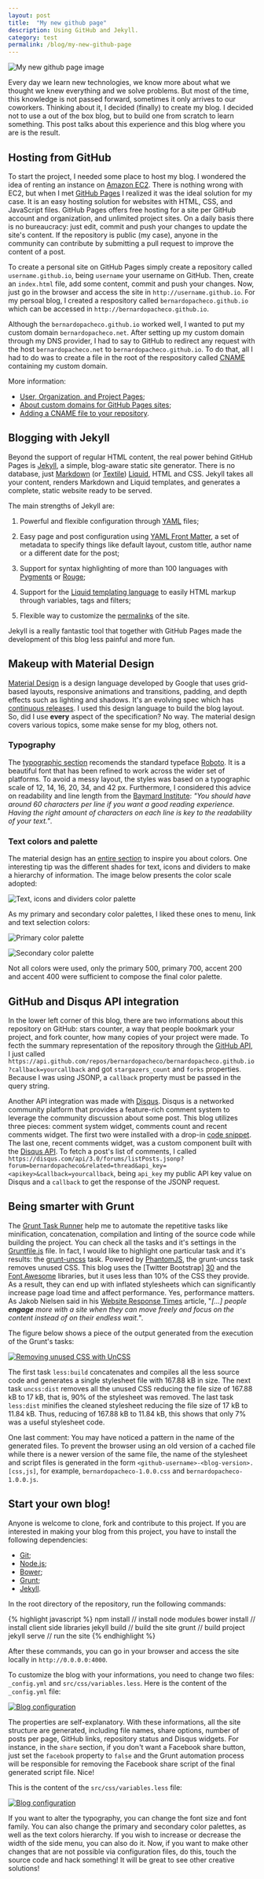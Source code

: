 ```yaml
---
layout: post
title:  "My new github page"
description: Using GitHub and Jekyll.
category: test
permalink: /blog/my-new-github-page
---
```

![My new github page image](/assets/images/posts/2015-01-03-how-i-made-my-blog-with-github-jekyll-and-material-design/github_jekyll_materialdesign.jpg)

Every day we learn new technologies, we know more about what we thought we knew
everything and we solve problems. But most of the time, this knowledge is not
passed forward, sometimes it only arrives to our coworkers. Thinking about it,
I decided (finally) to create my blog. I decided not to use a out of the box blog, but to
build one from scratch to learn something. This post talks about this experience
and this blog where you are is the result.

<!--excerpt_separator-->

## Hosting from GitHub

To start the project, I needed some place to host my blog. I wondered the idea of renting an instance on [Amazon EC2][1]. There is nothing wrong with EC2, but when I met [GitHub Pages][2] I realized it was the ideal solution for my case. It is an easy hosting solution for websites with HTML, CSS, and JavaScript files. GitHub Pages offers free hosting for a site per GitHub account and organization, and unlimited project sites. On a daily basis there is no bureaucracy: just edit, commit and push your changes to update the site's content. If the repository is public (my case), anyone in the community can contribute by submitting a pull request to improve the content of a post.

To create a personal site on GitHub Pages simply create a repository called `username.github.io`, being `username` your username on GitHub. Then, create an `index.html` file, add some content, commit and push your changes. Now, just go in the browser and access the site in `http://username.github.io`. For my persoal blog, I created a respository called `bernardopacheco.github.io` which can be accessed in `http://bernardopacheco.github.io`.

Although the `bernardopacheco.github.io` worked well, I wanted to put my custom domain `bernardopacheco.net`. After setting up my custom domain through my DNS provider, I had to say to GitHub to redirect any request with the host `bernardopacheco.net` to `bernardopacheco.github.io`. To do that, all I had to do was to create a file in the root of the respository called [CNAME][4] containing my custom domain.

More information:

- [User, Organization, and Project Pages][3];
- [About custom domains for GitHub Pages sites][6];
- [Adding a CNAME file to your repository][5].

## Blogging with Jekyll

Beyond the support of regular HTML content, the real power behind GitHub Pages is [Jekyll][7], a simple, blog-aware static site generator. There is no database, just [Markdown][8] (or [Textile][9]) [Liquid][10], HTML and CSS. Jekyll takes all your content, renders Markdown and Liquid templates, and generates a complete, static website ready to be served.

The main strengths of Jekyll are:

1. Powerful and flexible configuration through [YAML][13] files;

2. Easy page and post configuration using [YAML Front Matter][14], a set of metadata to specify things like default layout, custom title, author name or a  different date for the post;

3. Support for syntax highlighting of more than 100 languages with [Pygments][11] or [Rouge][12];

4. Support for the [Liquid templating language][10] to easily HTML markup through variables, tags and filters;

5. Flexible way to customize the [permalinks][15] of the site.

Jekyll is a really fantastic tool that together with GitHub Pages made the development of this blog less painful and more fun.

## Makeup with Material Design

[Material Design][16] is a design language developed by Google that uses grid-based layouts, responsive animations and transitions, padding, and depth effects such as lighting and shadows. It's an evolving spec which has [continuous releases][17]. I used this design language to build the blog layout. So, did I use **every** aspect of the specification? No way. The material design covers various topics, some make sense for my blog, others not.

### Typography

The [typographic section][20] recomends the standard typeface [Roboto][18]. It is a beautiful font that has been refined to work across the wider set of platforms. To avoid a messy layout, the styles was based on a typographic scale of 12, 14, 16, 20, 34, and 42 px. Furthermore, I considered this advice on readability and line length from the [Baymard Institute][21]: *"You should have around 60 characters per line if you want a good reading experience. Having the right amount of characters on each line is key to the readability of your text."*.

### Text colors and palette

The material design has an [entire section][19] to inspire you about colors. One interesting tip was the different shades for text, icons and dividers to make a hierarchy of information. The image below presents the color scale adopted:

![Text, icons and dividers color palette](/assets/images/posts/2015-01-03-how-i-made-my-blog-with-github-jekyll-and-material-design/text-color-palette.jpg "Text, icons and dividers color palette")

As my primary and secondary color palettes, I liked these ones to menu, link
and text selection colors:

![Primary color palette](/assets/images/posts/2015-01-03-how-i-made-my-blog-with-github-jekyll-and-material-design/primary-color-palette.jpg "Primary color palette")

![Secondary color palette](/assets/images/posts/2015-01-03-how-i-made-my-blog-with-github-jekyll-and-material-design/secondary-color-palette.jpg "Secondary color palette")

Not all colors were used, only the primary 500, primary 700, accent 200 and accent 400 were sufficient to compose the final color palette.

## GitHub and Disqus API integration

In the lower left corner of this blog, there are two informations about this
repository on GitHub: stars counter, a way that people bookmark your project,
and fork counter, how many copies of your project were made. To fecth the summary
representation of the repository through the [GitHub API][22], I just called
`https://api.github.com/repos/bernardopacheco/bernardopacheco.github.io?callback=yourcallback` and got
`stargazers_count` and `forks` properties. Because I was using JSONP,
a `callback` property must be passed in the query string.

Another API integration was made with [Disqus][23]. Disqus is a networked
community platform that provides a feature-rich comment system to leverage the
community discussion about some post. This blog utilizes three pieces:
comment system widget, comments count and recent comments widget. The first two
were installed with a drop-in [code snippet][24]. The last one, recent comments
widget, was a custom component built with the [Disqus API][25]. To fetch a
post's list of comments, I called `https://disqus.com/api/3.0/forums/listPosts.jsonp?forum=bernardopacheco&related=thread&api_key=<apikey>&callback=yourcallback`,
being `api_key` my public API key value on Disqus and a `callback` to get the
response of the JSONP request.

## Being smarter with Grunt

The [Grunt Task Runner][27] help me to automate the repetitive tasks like minification, concatenation, compilation and linting of the source code while building the project. You can check all the tasks and it's settings in the [Gruntfile.js][26] file. In fact, I would like to highlight one particular task and it's results: the [grunt-uncss][28] task. Powered by [PhantomJS][29], the grunt-uncss task removes unused CSS. This blog uses the [Twitter Bootstrap] [30] and the [Font Awesome][31] libraries, but it uses less than 10% of the CSS they provide. As a result, they can end up with inflated stylesheets which can significantly increase page load time and affect performance. Yes, performance matters. As Jakob Nielsen said in his [Website Response Times][32] article, "*[...] people **engage** more with a site when they can move freely and focus on the content instead of on their endless wait.*".

The figure below shows a piece of the output generated from the execution of the
Grunt's tasks:

[![Removing unused CSS with UnCSS](/assets/images/posts/2015-01-03-how-i-made-my-blog-with-github-jekyll-and-material-design/uncss.jpg "Removing unused CSS with UnCSS")](/assets/images/posts/2015-01-03-how-i-made-my-blog-with-github-jekyll-and-material-design/uncss.jpg)

The first task `less:build` concatenates and compiles all the less source code
and generates a single stylesheet file with 167.88 kB in size. The next task
`uncss:dist` removes all the unused CSS reducing the file size of 167.88 kB to
17 kB, that is, 90% of the stylesheet was removed. The last task `less:dist`
minifies the cleaned stylesheet reducing the file size of 17 kB to 11.84 kB.
Thus, reducing of 167.88 kB to 11.84 kB, this shows that only 7% was a useful
stylesheet code.

One last comment: You may have noticed a pattern in the name of the generated
files. To prevent the browser using an old version of a cached file
while there is a newer version of the same file, the name of the stylesheet and
script files is generated in the form `<github-username>-<blog-version>.[css,js]`,
for example, `bernardopacheco-1.0.0.css` and `bernardopacheco-1.0.0.js`.

## Start your own blog!

Anyone is welcome to clone, fork and contribute to this project. If you are
interested in making your blog from this project, you have to install the
following dependencies:

- [Git][33];
- [Node.js][34];
- [Bower][35];
- [Grunt][27];
- [Jekyll][7].

In the root directory of the repository, run the following commands:

{% highlight javascript %}
npm install // install node modules
bower install // install client side libraries
jekyll build // build the site
grunt // build project
jekyll serve // run the site
{% endhighlight %}

After these commands, you can go in your browser and access the site locally in
`http://0.0.0.0:4000`.

To customize the blog with your informations, you need to change two files:
`_config.yml` and `src/css/variables.less`. Here is the content of the
`_config.yml` file:

[![Blog configuration](/assets/images/posts/2015-01-03-how-i-made-my-blog-with-github-jekyll-and-material-design/config.jpg "Blog configuration")](/assets/images/posts/2015-01-03-how-i-made-my-blog-with-github-jekyll-and-material-design/config.jpg)

The properties are self-explanatory. With these informations, all the site
structure are generated, including file names, share options, number of posts
per page, GitHub links, repository status and Disqus widgets. For instance,
in the `share` section, if you don't want a Facebook share button, just set
the `facebook` property to `false` and the Grunt automation process will be
responsible for removing the Facebook share script of the final generated script
file. Nice!

This is the content of the `src/css/variables.less` file:

[![Blog configuration](/assets/images/posts/2015-01-03-how-i-made-my-blog-with-github-jekyll-and-material-design/less-variables.jpg "Blog configuration")](/assets/images/posts/2015-01-03-how-i-made-my-blog-with-github-jekyll-and-material-design/less-variables.jpg)

If you want to alter the typography, you can change the font size and font
family. You can also change the primary and secondary color palettes, as well as
the text colors hierarchy. If you wish to increase or decrease the width of the
side menu, you can also do it. Now, if you want to make other changes that are not
possible via configuration files, do this, touch the source code and hack
something! It will be great to see other creative solutions!

[1]: https://aws.amazon.com/ec2/
[2]: https://pages.github.com/
[3]: https://help.github.com/articles/user-organization-and-project-pages/
[4]: https://github.com/bernardopacheco/bernardopacheco.github.io/blob/master/CNAME
[5]: https://help.github.com/articles/adding-a-cname-file-to-your-repository/
[6]: https://help.github.com/articles/about-custom-domains-for-github-pages-sites/
[7]: http://jekyllrb.com/
[8]: http://daringfireball.net/projects/markdown/
[9]: http://redcloth.org/textile
[10]: https://github.com/Shopify/liquid/wiki
[11]: http://pygments.org/
[12]: https://github.com/jayferd/rouge
[13]: http://www.yaml.org/
[14]: http://jekyllrb.com/docs/frontmatter/
[15]: http://jekyllrb.com/docs/permalinks/
[16]: http://www.google.com.br/design/spec/material-design/introduction.html
[17]: http://www.google.com.br/design/spec/whats-new/whats-new.html
[18]: http://www.google.com/fonts/specimen/Roboto
[19]: http://www.google.com.br/design/spec/style/color.html#
[20]: http://www.google.com.br/design/spec/style/typography.html
[21]: http://baymard.com/blog/line-length-readability
[22]: https://developer.github.com/v3/
[23]: https://disqus.com
[24]: https://disqus.com/admin/universalcode/
[25]: https://disqus.com/api/docs/
[26]: https://github.com/bernardopacheco/bernardopacheco.github.io/blob/master/Gruntfile.js
[27]: http://gruntjs.com/
[28]: https://github.com/addyosmani/grunt-uncss
[29]: http://phantomjs.org/
[30]: http://getbootstrap.com/
[31]: http://fortawesome.github.io/Font-Awesome/
[32]: http://www.nngroup.com/articles/website-response-times/
[33]: http://git-scm.com/
[34]: http://nodejs.org/
[35]: http://bower.io/
